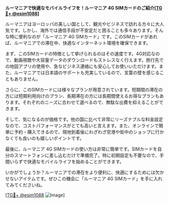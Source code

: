**ルーマニアで快適なモバイルライフを！ルーマニア 4G SIMカードのご紹介[[TG💪+ @esim1088](https://t.me/s/esim1088)]**

ルーマニアはヨーロッパの美しい国として、観光やビジネスで訪れる方々に大人気です。しかし、海外では通信手段が不安定だと困ることも多々あります。そんな時に便利なのが「ルーマニア 4G SIMカード」です。このSIMカードがあれば、ルーマニアでの滞在中、快適なインターネット環境を確保できます。

まず、このSIMカードの特徴として挙げられるのはその速度です。4G対応なので、動画視聴や大容量データのダウンロードもストレスなく行えます。旅行先での地図アプリの使用や、急なビジネス連絡にも安心してお使いいただけます。また、ルーマニアでは日本語のサポートも充実しているので、言葉の壁を感じることもありません。

さらに、このSIMカードには様々なプランが用意されています。短期間の滞在の方には短期利用向けのプラン、長期滞在の方には長期間使えるお得なプランもあります。それぞれのニーズに合わせて選べるので、無駄な出費を抑えることができます。

そして、気になるのが価格です。他の国に比べて非常にリーズナブルな料金設定なので、コストパフォーマンスがとても高いと言えます。また、オンラインで簡単に予約・購入できるので、現地到着後にわざわざ空港や街中のショップに行かなくても良いのも嬉しいポイントです。

最後に、ルーマニア 4G SIMカードの使い方は非常に簡単です。SIMカードを自分のスマートフォンに差し込むだけで準備完了。特に初期設定も不要なので、手間いらずで快適なモバイルライフを始めることができます。

いかがでしょうか？ルーマニアでの滞在をより便利に、快適にするためには欠かせないアイテムです。ぜひこの機会に「ルーマニア 4G SIMカード」を手に入れてみてくださいね。

[[TG💪+ @esim1088](https://t.me/s/esim1088) ![Image](https://i.postimg.cc/Y0z9fWf4/image.png)]